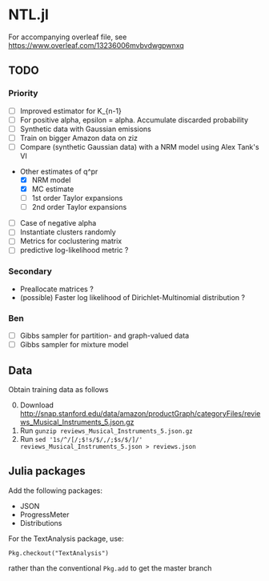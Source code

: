 # NTL.jl

For accompanying overleaf file, see https://www.overleaf.com/13236006mvbvdwgpwnxq

## TODO
### Priority
 - [ ] Improved estimator for K_{n-1}
 - [ ] For positive alpha, epsilon = alpha. Accumulate discarded probability
 - [ ] Synthetic data with Gaussian emissions
 - [ ] Train on bigger Amazon data on ziz
 - [ ] Compare (synthetic Gaussian data) with a NRM model using Alex Tank's VI
 - Other estimates of q^pr
   - [x] NRM model
   - [x] MC estimate
   - [ ] 1st order Taylor expansions
   - [ ] 2nd order Taylor expansions
 - [ ] Case of negative alpha
 - [ ] Instantiate clusters randomly
 - [ ] Metrics for coclustering matrix
 - [ ] predictive log-likelihood metric ?

### Secondary
 - Preallocate matrices ?
 - (possible) Faster log likelihood of Dirichlet-Multinomial distribution ?
 
### Ben
 - [ ] Gibbs sampler for partition- and graph-valued data
 - [ ] Gibbs sampler for mixture model

## Data

Obtain training data as follows

0. Download http://snap.stanford.edu/data/amazon/productGraph/categoryFiles/reviews_Musical_Instruments_5.json.gz
0. Run `gunzip reviews_Musical_Instruments_5.json.gz`
0. Run `sed '1s/^/[/;$!s/$/,/;$s/$/]/' reviews_Musical_Instruments_5.json > reviews.json`

## Julia packages

Add the following packages:
 - JSON
 - ProgressMeter
 - Distributions

For the TextAnalysis package, use:

    Pkg.checkout("TextAnalysis")

rather than the conventional `Pkg.add` to get the master branch
